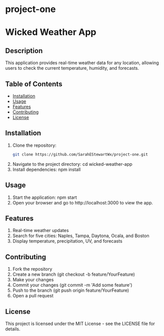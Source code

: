 # project-one
# Wicked Weather App

## Description
This application provides real-time weather data for any location, allowing users to check the current temperature, humidity, and forecasts.

## Table of Contents
- [Installation](#installation)
- [Usage](#usage)
- [Features](#features)
- [Contributing](#contributing)
- [License](#license)

## Installation
1. Clone the repository:
   ```bash
   git clone https://github.com/SarahEStewartWx/project-one.git
2. Navigate to the project directory:
cd wicked-weather-app
3. Install dependencies:
npm install

## Usage

1. Start the application:
npm start
2. Open your browser and go to http://localhost:3000 to view the app.

## Features 

1. Real-time weather updates
2. Search for five cities: Naples, Tampa, Daytona, Ocala, and Boston
3. Display temperature, precipitation, UV, and forecasts

## Contributing

1. Fork the repository
2. Create a new branch (git checkout -b feature/YourFeature)
3. Make your changes
4. Commit your changes (git commit -m 'Add some feature')
5. Push to the branch (git push origin feature/YourFeature)
6. Open a pull request

## License

This project is licensed under the MIT License - see the LICENSE file for details.